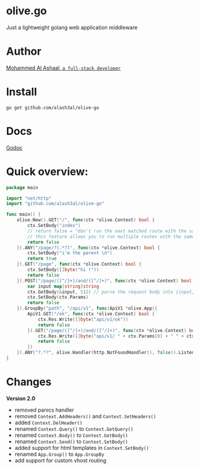 # olive.go
Just a lightweight golang web application middleware

# Author
[Mohammed Al Ashaal, `a full-stack developer`](http://www.alash3al.xyz)


# Install
`go get github.com/alash3al/olive-go`

# Docs
[Godoc](http://godoc.org/github.com/alash3al/olive-go)

# Quick overview:
```go
package main

import "net/http"
import "github.com/alash3al/olive-go"

func main() {
	olive.New().GET("/", func(ctx *olive.Context) bool {
		ctx.SetBody("index")
		// return false = "don't run the next matched route with the same method and pattern if any"
		// this feature allows you to run multiple routes with the same properties
		return false
	}).ANY("/page/?(.*?)", func(ctx *olive.Context) bool {
		ctx.SetBody("i'm the parent \n")
		return true
	}).GET("/page", func(ctx *olive.Context) bool {
		ctx.SetBody([]byte("hi !"))
		return false
	}).POST("/page/([^/]+)/and/([^/]+)", func(ctx *olive.Context) bool {
		var input map[string]string
		ctx.GetBody(&input, 512) // parse the request body into {input} and returns error if any
		ctx.SetBody(ctx.Params)
		return false
	}).GroupBy("path", "/api/v1", func(ApiV1 *olive.App){
		ApiV1.GET("/ok", func(ctx *olive.Context) bool {
			ctx.Res.Write([]byte("api/v1/ok"))
			return false
		}).GET("/page/([^/]+)/and/([^/]+)", func(ctx *olive.Context) bool {
			ctx.Res.Write([]byte("api/v1/ " + ctx.Params[0] + " " + ctx.Params[1]))
			return false
		})
	}).ANY("?.*?", olive.Handler(http.NotFoundHandler(), false)).Listen(":80")
}
```

# Changes
**Version 2.0**
- removed panics handler
- removed `Context.AddHeaders()` and `Context.SetHeaders()`
- added `Context.DelHeader()`
- renamed `Context.Query()` to `Context.GetQuery()`
- renamed `Context.Body()` to `Context.GetBody()`
- renamed `Context.Send()` to `Context.SetBody()`
- added support for html templates in `Context.SetBody()`
- renamed `App.Group()` to `App.GroupBy`
- add support for custom vhost routing
